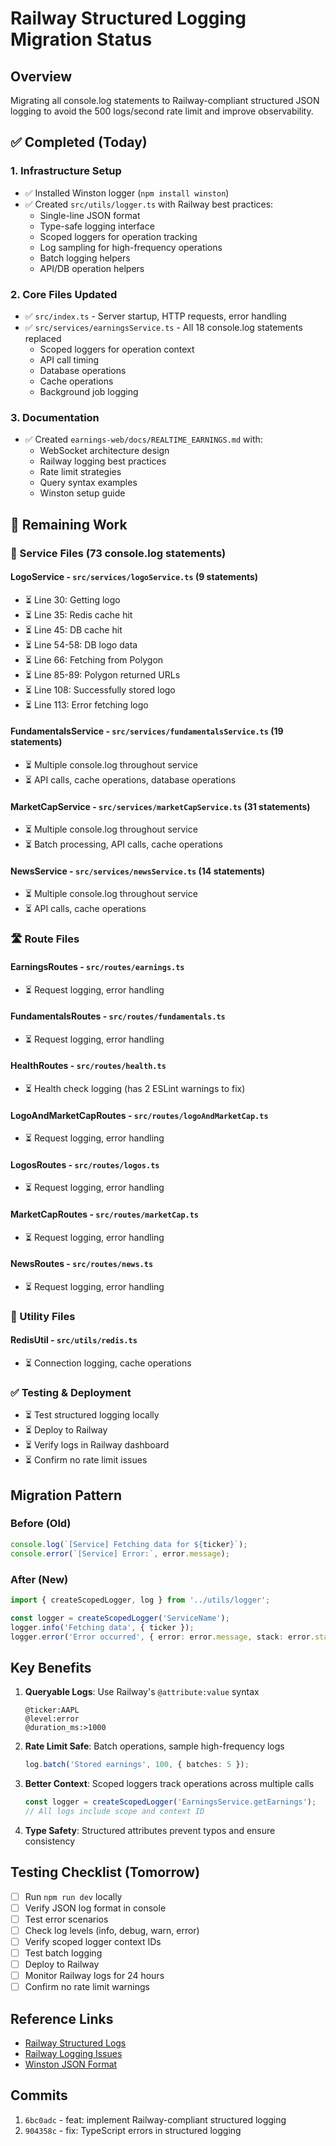 # Railway Structured Logging Migration Status

## Overview
Migrating all console.log statements to Railway-compliant structured JSON logging to avoid the 500 logs/second rate limit and improve observability.

## ✅ Completed (Today)

### 1. Infrastructure Setup
- ✅ Installed Winston logger (`npm install winston`)
- ✅ Created `src/utils/logger.ts` with Railway best practices:
  - Single-line JSON format
  - Type-safe logging interface
  - Scoped loggers for operation tracking
  - Log sampling for high-frequency operations
  - Batch logging helpers
  - API/DB operation helpers

### 2. Core Files Updated
- ✅ `src/index.ts` - Server startup, HTTP requests, error handling
- ✅ `src/services/earningsService.ts` - All 18 console.log statements replaced
  - Scoped loggers for operation context
  - API call timing
  - Database operations
  - Cache operations
  - Background job logging

### 3. Documentation
- ✅ Created `earnings-web/docs/REALTIME_EARNINGS.md` with:
  - WebSocket architecture design
  - Railway logging best practices
  - Rate limit strategies
  - Query syntax examples
  - Winston setup guide

## 🔄 Remaining Work

### 🔧 Service Files (73 console.log statements)

#### LogoService - `src/services/logoService.ts` (9 statements)
- ⏳ Line 30: Getting logo
- ⏳ Line 35: Redis cache hit
- ⏳ Line 45: DB cache hit
- ⏳ Line 54-58: DB logo data
- ⏳ Line 66: Fetching from Polygon
- ⏳ Line 85-89: Polygon returned URLs
- ⏳ Line 108: Successfully stored logo
- ⏳ Line 113: Error fetching logo

#### FundamentalsService - `src/services/fundamentalsService.ts` (19 statements)
- ⏳ Multiple console.log throughout service
- ⏳ API calls, cache operations, database operations

#### MarketCapService - `src/services/marketCapService.ts` (31 statements)
- ⏳ Multiple console.log throughout service
- ⏳ Batch processing, API calls, cache operations

#### NewsService - `src/services/newsService.ts` (14 statements)
- ⏳ Multiple console.log throughout service
- ⏳ API calls, cache operations

### 🛣️ Route Files

#### EarningsRoutes - `src/routes/earnings.ts`
- ⏳ Request logging, error handling

#### FundamentalsRoutes - `src/routes/fundamentals.ts`
- ⏳ Request logging, error handling

#### HealthRoutes - `src/routes/health.ts`
- ⏳ Health check logging (has 2 ESLint warnings to fix)

#### LogoAndMarketCapRoutes - `src/routes/logoAndMarketCap.ts`
- ⏳ Request logging, error handling

#### LogosRoutes - `src/routes/logos.ts`
- ⏳ Request logging, error handling

#### MarketCapRoutes - `src/routes/marketCap.ts`
- ⏳ Request logging, error handling

#### NewsRoutes - `src/routes/news.ts`
- ⏳ Request logging, error handling

### 🔨 Utility Files

#### RedisUtil - `src/utils/redis.ts`
- ⏳ Connection logging, cache operations

### ✅ Testing & Deployment
- ⏳ Test structured logging locally
- ⏳ Deploy to Railway
- ⏳ Verify logs in Railway dashboard
- ⏳ Confirm no rate limit issues

## Migration Pattern

### Before (Old)
```typescript
console.log(`[Service] Fetching data for ${ticker}`);
console.error(`[Service] Error:`, error.message);
```

### After (New)
```typescript
import { createScopedLogger, log } from '../utils/logger';

const logger = createScopedLogger('ServiceName');
logger.info('Fetching data', { ticker });
logger.error('Error occurred', { error: error.message, stack: error.stack });
```

## Key Benefits

1. **Queryable Logs**: Use Railway's `@attribute:value` syntax
   ```text
   @ticker:AAPL
   @level:error
   @duration_ms:>1000
   ```

2. **Rate Limit Safe**: Batch operations, sample high-frequency logs
   ```typescript
   log.batch('Stored earnings', 100, { batches: 5 });
   ```

3. **Better Context**: Scoped loggers track operations across multiple calls
   ```typescript
   const logger = createScopedLogger('EarningsService.getEarnings');
   // All logs include scope and context ID
   ```

4. **Type Safety**: Structured attributes prevent typos and ensure consistency

## Testing Checklist (Tomorrow)

- [ ] Run `npm run dev` locally
- [ ] Verify JSON log format in console
- [ ] Test error scenarios
- [ ] Check log levels (info, debug, warn, error)
- [ ] Verify scoped logger context IDs
- [ ] Test batch logging
- [ ] Deploy to Railway
- [ ] Monitor Railway logs for 24 hours
- [ ] Confirm no rate limit warnings

## Reference Links

- [Railway Structured Logs](https://docs.railway.com/guides/logs#structured-logs)
- [Railway Logging Issues](https://station.railway.com/feedback/railway-logging-is-barely-useable-with-e8c08ab2)
- [Winston JSON Format](https://github.com/winstonjs/winston#formats)

## Commits

1. `6bc0adc` - feat: implement Railway-compliant structured logging
2. `904358c` - fix: TypeScript errors in structured logging

